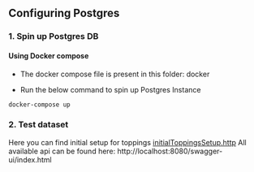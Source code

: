 ## Configuring Postgres

### 1. Spin up Postgres DB

#### Using Docker compose

- The docker compose file is present in this folder: docker

- Run the below command to spin up Postgres Instance

```
docker-compose up
```
### 2. Test dataset
Here you can find initial setup for toppings
[initialToppingsSetup.http](src/main/resources/initialToppingsSetup.http)
All available api can be found here: http://localhost:8080/swagger-ui/index.html
